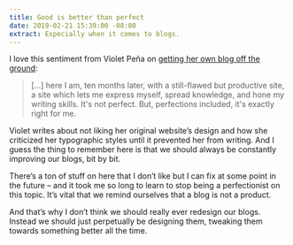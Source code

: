 ```yaml
---
title: Good is better than perfect
date: 2019-02-21 15:39:00 -08:00
extract: Especially when it comes to blogs.
---
```


I love this sentiment from Violet Peña on [getting her own blog off the ground](https://vgpena.github.io/good-is-better-than-perfect/):

> [...] here I am, ten months later, with a still-flawed but productive site, a site which lets me express myself, spread knowledge, and hone my writing skills. It's not perfect. But, perfections included, it's exactly right for me.

Violet writes about not liking her original website’s design and how she criticized her typographic styles until it prevented her from writing. And I guess the thing to remember here is that we should always be constantly improving our blogs, bit by bit. 

There’s a ton of stuff on here that I don’t like but I can fix at some point in the future – and it took me so long to learn to stop being a perfectionist on this topic. It’s vital that we remind ourselves that a blog is not a product. 

And that’s why I don’t think we should really ever redesign our blogs. Instead we should just perpetually be designing them, tweaking them towards something better all the time.